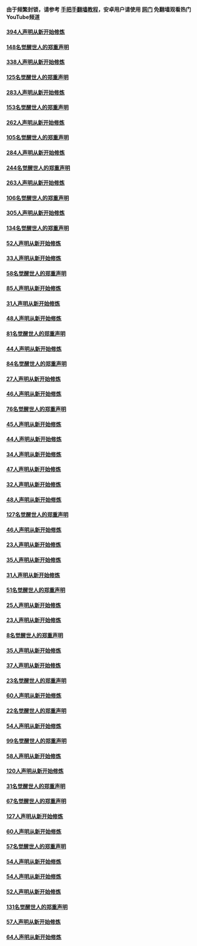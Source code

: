 #### 由于频繁封锁，请参考 [手把手翻墙教程](https://github.com/gfw-breaker/guides/wiki/)，安卓用户请使用 [网门](https://github.com/gfw-breaker/nogfw/blob/master/dl.md?t=04302001) 免翻墙观看热门YouTube频道 

#### [394人声明从新开始修炼](../pages/91/423914.md?t=04302001) 

#### [148名觉醒世人的郑重声明](../pages/91/423913.md?t=04302001) 

#### [338人声明从新开始修炼](../pages/91/423540.md?t=04302001) 

#### [125名觉醒世人的郑重声明](../pages/91/423539.md?t=04302001) 

#### [283人声明从新开始修炼](../pages/91/423296.md?t=04302001) 

#### [153名觉醒世人的郑重声明](../pages/91/423295.md?t=04302001) 

#### [262人声明从新开始修炼](../pages/91/423004.md?t=04302001) 

#### [105名觉醒世人的郑重声明](../pages/91/423003.md?t=04302001) 

#### [284人声明从新开始修炼](../pages/91/422707.md?t=04302001) 

#### [244名觉醒世人的郑重声明](../pages/91/422706.md?t=04302001) 

#### [263人声明从新开始修炼](../pages/91/422553.md?t=04302001) 

#### [106名觉醒世人的郑重声明](../pages/91/422552.md?t=04302001) 

#### [305人声明从新开始修炼](../pages/91/422153.md?t=04302001) 

#### [134名觉醒世人的郑重声明](../pages/91/422152.md?t=04302001) 

#### [52人声明从新开始修炼](../pages/91/421846.md?t=04302001) 

#### [33人声明从新开始修炼](../pages/91/421804.md?t=04302001) 

#### [58名觉醒世人的郑重声明](../pages/91/421845.md?t=04302001) 

#### [85人声明从新开始修炼](../pages/91/421769.md?t=04302001) 

#### [31人声明从新开始修炼](../pages/91/421763.md?t=04302001) 

#### [48人声明从新开始修炼](../pages/91/421605.md?t=04302001) 

#### [81名觉醒世人的郑重声明](../pages/91/421656.md?t=04302001) 

#### [44人声明从新开始修炼](../pages/91/421544.md?t=04302001) 

#### [84名觉醒世人的郑重声明](../pages/91/421543.md?t=04302001) 

#### [27人声明从新开始修炼](../pages/91/421465.md?t=04302001) 

#### [46人声明从新开始修炼](../pages/91/421454.md?t=04302001) 

#### [76名觉醒世人的郑重声明](../pages/91/421453.md?t=04302001) 

#### [45人声明从新开始修炼](../pages/91/421452.md?t=04302001) 

#### [44人声明从新开始修炼](../pages/91/421422.md?t=04302001) 

#### [34人声明从新开始修炼](../pages/91/421322.md?t=04302001) 

#### [47人声明从新开始修炼](../pages/91/421264.md?t=04302001) 

#### [32人声明从新开始修炼](../pages/91/421225.md?t=04302001) 

#### [48人声明从新开始修炼](../pages/91/421202.md?t=04302001) 

#### [127名觉醒世人的郑重声明](../pages/91/421224.md?t=04302001) 

#### [46人声明从新开始修炼](../pages/91/421203.md?t=04302001) 

#### [23人声明从新开始修炼](../pages/91/421138.md?t=04302001) 

#### [35人声明从新开始修炼](../pages/91/421122.md?t=04302001) 

#### [31人声明从新开始修炼](../pages/91/421081.md?t=04302001) 

#### [51名觉醒世人的郑重声明](../pages/91/421080.md?t=04302001) 

#### [25人声明从新开始修炼](../pages/91/421020.md?t=04302001) 

#### [23人声明从新开始修炼](../pages/91/420884.md?t=04302001) 

#### [8名觉醒世人的郑重声明](../pages/91/420883.md?t=04302001) 

#### [35人声明从新开始修炼](../pages/91/420809.md?t=04302001) 

#### [37人声明从新开始修炼](../pages/91/420766.md?t=04302001) 

#### [23名觉醒世人的郑重声明](../pages/91/420765.md?t=04302001) 

#### [60人声明从新开始修炼](../pages/91/420727.md?t=04302001) 

#### [22名觉醒世人的郑重声明](../pages/91/420726.md?t=04302001) 

#### [54人声明从新开始修炼](../pages/91/420529.md?t=04302001) 

#### [99名觉醒世人的郑重声明](../pages/91/420528.md?t=04302001) 

#### [58人声明从新开始修炼](../pages/91/420198.md?t=04302001) 

#### [120人声明从新开始修炼](../pages/91/420141.md?t=04302001) 

#### [31名觉醒世人的郑重声明](../pages/91/420197.md?t=04302001) 

#### [67名觉醒世人的郑重声明](../pages/91/420140.md?t=04302001) 

#### [127人声明从新开始修炼](../pages/91/420082.md?t=04302001) 

#### [60人声明从新开始修炼](../pages/91/420081.md?t=04302001) 

#### [57名觉醒世人的郑重声明](../pages/91/420080.md?t=04302001) 

#### [54人声明从新开始修炼](../pages/91/419533.md?t=04302001) 

#### [54人声明从新开始修炼](../pages/91/419532.md?t=04302001) 

#### [52人声明从新开始修炼](../pages/91/419531.md?t=04302001) 

#### [131名觉醒世人的郑重声明](../pages/91/419530.md?t=04302001) 

#### [57人声明从新开始修炼](../pages/91/419430.md?t=04302001) 

#### [64人声明从新开始修炼](../pages/91/419429.md?t=04302001) 

